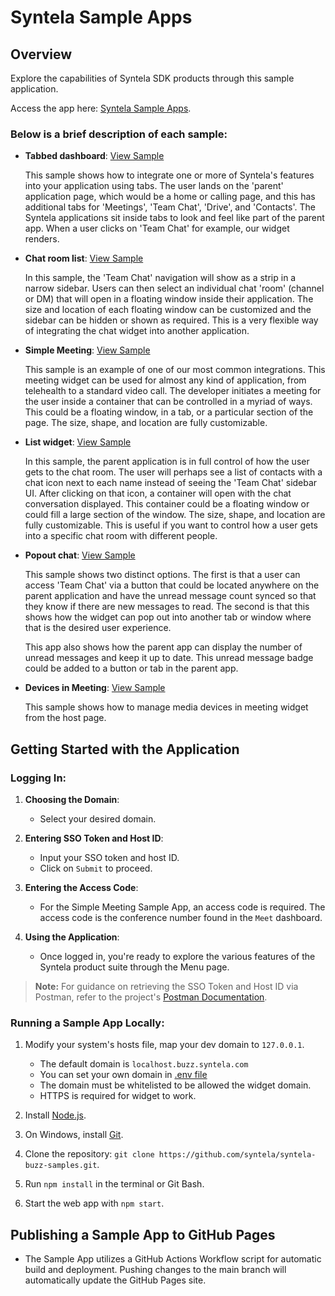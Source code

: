 # Syntela Sample Apps

## Overview
Explore the capabilities of Syntela SDK products through this sample application. 

Access the app here: [Syntela Sample Apps](https://syntela.github.io/syntela-buzz-samples/). 

### Below is a brief description of each sample:

- **Tabbed dashboard**: [View Sample](https://github.com/syntela/syntela-buzz-samples/tree/main/src/pages/tabbed-dashboard)

   This sample shows how to integrate one or more of Syntela's features into your application using tabs. The user lands on the 'parent' application page, which would be a home or calling page, and this has additional tabs for 'Meetings', 'Team Chat', 'Drive', and 'Contacts'. The Syntela applications sit inside tabs to look and feel like part of the parent app. When a user clicks on 'Team Chat' for example, our widget renders.

- **Chat room list**: [View Sample](https://github.com/syntela/syntela-buzz-samples/tree/main/src/pages/chat-room-list)

   In this sample, the 'Team Chat' navigation will show as a strip in a narrow sidebar. Users can then select an individual chat 'room' (channel or DM) that will open in a floating window inside their application. The size and location of each floating window can be customized and the sidebar can be hidden or shown as required. This is a very flexible way of integrating the chat widget into another application.

- **Simple Meeting**: [View Sample](https://github.com/syntela/syntela-buzz-samples/tree/main/src/pages/simple-meeting)

   This sample is an example of one of our most common integrations. This meeting widget can be used for almost any kind of application, from telehealth to a standard video call. The developer initiates a meeting for the user inside a container that can be controlled in a myriad of ways. This could be a floating window, in a tab, or a particular section of the page. The size, shape, and location are fully customizable.

- **List widget**: [View Sample](https://github.com/syntela/syntela-buzz-samples/tree/main/src/pages/list-widget-ui)

   In this sample, the parent application is in full control of how the user gets to the chat room. The user will perhaps see a list of contacts with a chat icon next to each name instead of seeing the 'Team Chat' sidebar UI. After clicking on that icon, a container will open with the chat conversation displayed. This container could be a floating window or could fill a large section of the window. The size, shape, and location are fully customizable. This is useful if you want to control how a user gets into a specific chat room with different people.

- **Popout chat**: [View Sample](https://github.com/syntela/syntela-buzz-samples/tree/main/src/pages/popout-chat)

   This sample shows two distinct options. The first is that a user can access 'Team Chat' via a button that could be located anywhere on the parent application and have the unread message count synced so that they know if there are new messages to read. The second is that this shows how the widget can pop out into another tab or window where that is the desired user experience.

   This app also shows how the parent app can display the number of unread messages and keep it up to date. This unread message badge could be added to a button or tab in the parent app.

- **Devices in Meeting**: [View Sample](https://github.com/syntela/syntela-buzz-samples/tree/main/src/pages/popout-chat)

   This sample shows how to manage media devices in meeting widget from the host page.


## Getting Started with the Application

### Logging In:
1. **Choosing the Domain**:
   - Select your desired domain.

2. **Entering SSO Token and Host ID**:
   - Input your SSO token and host ID.
   - Click on `Submit` to proceed.

3. **Entering the Access Code**:
   - For the Simple Meeting Sample App, an access code is required. The access code is the conference number found in the `Meet` dashboard.  
    
4. **Using the Application**:
   - Once logged in, you're ready to explore the various features of the Syntela product suite through the Menu page.

> **Note:** For guidance on retrieving the SSO Token and Host ID via Postman, refer to the project's [Postman Documentation](https://github.com/syntela/syntela-buzz-samples/wiki/Get-SSO-Token-and-Host-ID-from-Postman).

### Running a Sample App Locally:
1. Modify your system's hosts file, map your dev domain to `127.0.0.1`.
   - The default domain is `localhost.buzz.syntela.com`
   - You can set your own domain in [.env file](https://github.com/syntela/syntela-buzz-samples/tree/main/.env)
   - The domain must be whitelisted to be allowed the widget domain.
   - HTTPS is required for widget to work.

2. Install [Node.js](https://nodejs.org/en).

3. On Windows, install [Git](https://git-scm.com/downloads).
4. Clone the repository: `git clone https://github.com/syntela/syntela-buzz-samples.git`.
5. Run `npm install` in the terminal or Git Bash.
6. Start the web app with `npm start`.

## Publishing a Sample App to GitHub Pages 
- The Sample App utilizes a GitHub Actions Workflow script for automatic build and deployment. Pushing changes to the main branch will automatically update the GitHub Pages site.